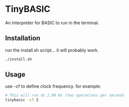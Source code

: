 # TinyBASIC

An interpreter for BASIC to run in the terminal.

## Installation
run the install.sh script... it will probably work.
```bash
./install.sh
```

## Usage
use -cf to define clock frequency. for example:

```bash
# This will run at 2.00 Hz (two operations per second)
tinybasic -cf 2
```
